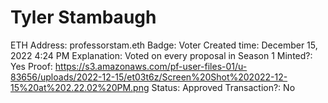 # Tyler Stambaugh

ETH Address: professorstam.eth
Badge: Voter
Created time: December 15, 2022 4:24 PM
Explanation: Voted on every proposal in Season 1
Minted?: Yes
Proof: https://s3.amazonaws.com/pf-user-files-01/u-83656/uploads/2022-12-15/et03t6z/Screen%20Shot%202022-12-15%20at%202.22.02%20PM.png
Status: Approved
Transaction?: No